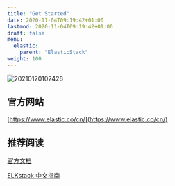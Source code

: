 ```yaml
---
title: "Get Started"
date: 2020-11-04T09:19:42+01:00
lastmod: 2020-11-04T09:19:42+01:00
draft: false
menu:
  elastic: 
    parent: "ElasticStack"
weight: 100
---
```


![20210120102426](https://cdn.jsdelivr.net/gh/koktlzz/NoteImg@main/20210120102426.png)

## 官方网站

[https://www.elastic.co/cn/](https://www.elastic.co/cn/)

## 推荐阅读

[官方文档](https://www.elastic.co/guide/index.html)

[ELKstack 中文指南](https://elkguide.elasticsearch.cn/)
